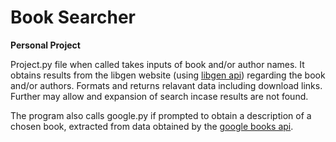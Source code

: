 # Book Searcher
**Personal Project**

Project.py file when called takes inputs of book and/or author names. It obtains results from the
libgen website (using [libgen api](https://pypi.org/project/libgen-api/)) regarding the book and/or authors. Formats and returns relavant
data including download links.
Further may allow and expansion of search incase results are not found.

The program also calls google.py if prompted to obtain a description of a chosen book,
extracted from data obtained by the [google books api](https://developers.google.com/books).
